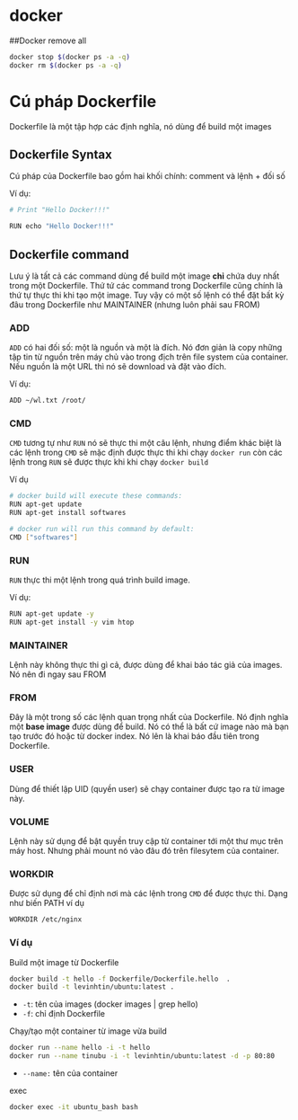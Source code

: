 # docker

##Docker remove all

```bash
docker stop $(docker ps -a -q)
docker rm $(docker ps -a -q)
```

Cú pháp Dockerfile
==================

Dockerfile là một tập hợp các định nghĩa, nó dùng để build một images

## Dockerfile Syntax

Cú pháp của Dockerfile bao gồm hai khối chính: comment và lệnh + đối số

Ví dụ:

```bash
# Print "Hello Docker!!!"

RUN echo "Hello Docker!!!"
```

## Dockerfile command

Lưu ý là tất cả các command dùng để build một image __chỉ__ chứa duy nhất trong
một Dockerfile. Thứ tứ các command trong Dockerfile cũng chính là thứ tự thực thi
khi tạo một image. Tuy vậy có một số lệnh có thể đặt bất kỳ đâu trong Dockerfile
như MAINTAINER (nhưng luôn phải sau FROM)

### ADD

`ADD` có hai đối số: một là nguồn và một là đích. Nó đơn giản là copy những tập
tin từ nguồn trên máy chủ vào trong địch trên file system của container. Nếu nguồn
là một URL thì nó sẽ download và đặt vào đích.

Ví dụ:

```bash
ADD ~/wl.txt /root/
```

### CMD

`CMD` tương tự như `RUN` nó sẽ thực thi một câu lệnh, nhưng điểm khác biệt là
các lệnh trong `CMD` sẽ mặc định được thực thi khi chạy `docker run` còn các
lệnh trong `RUN` sẽ được thực khi khi chạy `docker build`

Ví dụ

```bash
# docker build will execute these commands:
RUN apt-get update
RUN apt-get install softwares

# docker run will run this command by default:
CMD ["softwares"]
```

### RUN

`RUN` thực thi một lệnh trong quá trình build image.

Ví dụ:

```bash
RUN apt-get update -y
RUN apt-get install -y vim htop
```

### MAINTAINER

Lệnh này không thực thi gì cả, được dùng để khai báo tác giả của images. Nó
nên đi ngay sau FROM

### FROM

Đây là một trong số các lệnh quan trọng nhất của Dockerfile. Nó định nghĩa
một __base image__ được dùng để build. Nó có thể là bất cứ image nào mà bạn
tạo trước đó hoặc từ docker index. Nó lên là khai báo đầu tiên trong Dockerfile.

### USER

Dùng để thiết lập UID (quyền user) sẽ chạy container được tạo ra từ image này.

### VOLUME

Lệnh này sử dụng để bật quyền truy cập từ container tới một thư mục trên máy host.
Nhưng phải mount nó vào đâu đó trên filesytem của container.

### WORKDIR

Được sử dụng để chỉ định nơi mà các lệnh trong `CMD` để được thực thi. Dạng như
biến PATH
ví dụ
```bash
WORKDIR /etc/nginx
```

### Ví dụ

Build một image từ Dockerfile

```bash
docker build -t hello -f Dockerfile/Dockerfile.hello  .
docker build -t levinhtin/ubuntu:latest .
```

- `-t`: tên của images (docker images | grep hello)
- `-f`: chỉ định Dockerfile

Chạy/tạo một container từ image vừa build

```bash
docker run --name hello -i -t hello
docker run --name tinubu -i -t levinhtin/ubuntu:latest -d -p 80:80
```

- `--name:` tên của container

exec
```bash
docker exec -it ubuntu_bash bash
```
